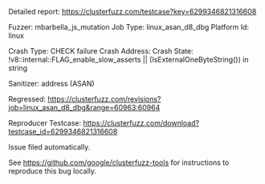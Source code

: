 Detailed report: https://clusterfuzz.com/testcase?key=6299346821316608

Fuzzer: mbarbella_js_mutation
Job Type: linux_asan_d8_dbg
Platform Id: linux

Crash Type: CHECK failure
Crash Address: 
Crash State:
  !v8::internal::FLAG_enable_slow_asserts || (IsExternalOneByteString()) in string
  
Sanitizer: address (ASAN)

Regressed: https://clusterfuzz.com/revisions?job=linux_asan_d8_dbg&range=60963:60964

Reproducer Testcase: https://clusterfuzz.com/download?testcase_id=6299346821316608

Issue filed automatically.

See https://github.com/google/clusterfuzz-tools for instructions to reproduce this bug locally.